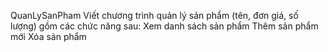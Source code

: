 QuanLySanPham
Viết chương trình quản lý sản phẩm (tên, đơn giá, số lượng) gồm các chức năng sau:
Xem danh sách sản phẩm
Thêm sản phẩm mới
Xóa sản phẩm
